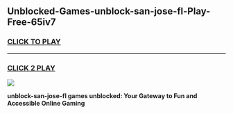
## Unblocked-Games-unblock-san-jose-fl-Play-Free-65iv7
<h3>
<a href="https://premium76.site?title=unblock-san-jose-fl&ref=10A">CLICK TO PLAY</a></h3>
<hr>

<h3>
<a href="https://premium76.site?title=unblock-san-jose-fl&ref=10A">CLICK 2 PLAY</a>
  
</h3>

<a href="https://premium76.site?title=unblock-san-jose-fl&ref=10A"><img src="https://clearcache.store/games.png"></a>


**unblock-san-jose-fl games unblocked: Your Gateway to Fun and Accessible Online Gaming**
